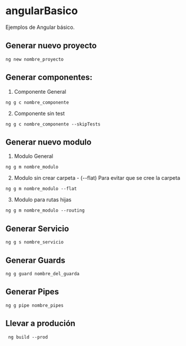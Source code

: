 # angularBasico

Ejemplos de Angular básico. 

## Generar nuevo proyecto

```
ng new nombre_proyecto
```

## Generar componentes:
1. Componente General
```
ng g c nombre_componente
```
2. Componente sin test
```
ng g c nombre_componente --skipTests
```

## Generar nuevo modulo
1. Modulo General
```
ng g m nombre_modulo
```

2. Modulo sin crear carpeta - (--flat) Para evitar que se cree la carpeta
```
ng g m nombre_modulo --flat
```

3. Modulo para rutas hijas
```
ng g m nombre_modulo --routing
```

## Generar Servicio
```
ng g s nombre_servicio
```

## Generar Guards
```
ng g guard nombre_del_guarda
```

## Generar Pipes
```
ng g pipe nombre_pipes
```

## Llevar a produción
```
 ng build --prod
```